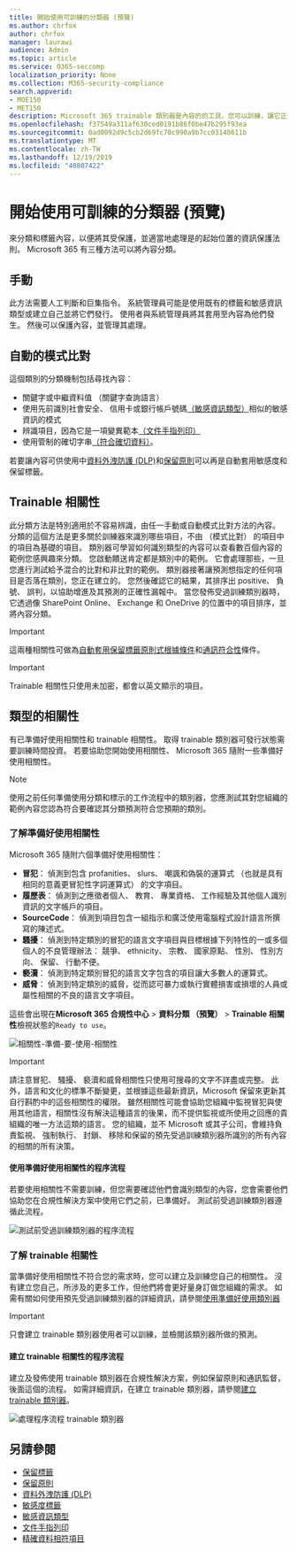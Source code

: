 ```yaml
---
title: 開始使用可訓練的分類器 (預覽)
ms.author: chrfox
author: chrfox
manager: laurawi
audience: Admin
ms.topic: article
ms.service: O365-seccomp
localization_priority: None
ms.collection: M365-security-compliance
search.appverid:
- MOE150
- MET150
description: Microsoft 365 trainable 類別器是內容的的工具，您可以訓練，讓它正值與負值的範例，來查看辨識各種類型。 類別器調校完成之後，您確認它的結果正確無誤。 然後您可以用它來搜尋整個組織的內容及分類它納入資料外洩防護 (DLP) 或保留原則或套用保留或敏感度標籤。
ms.openlocfilehash: f37549a311af630ced0191b86f0be47b295f93ea
ms.sourcegitcommit: 0ad0092d9c5cb2d69fc70c990a9b7cc03140611b
ms.translationtype: MT
ms.contentlocale: zh-TW
ms.lasthandoff: 12/19/2019
ms.locfileid: "40807422"
---
```

# <a name="getting-started-with-trainable-classifiers-preview"></a>開始使用可訓練的分類器 (預覽)

來分類和標籤內容，以便將其受保護，並適當地處理是的起始位置的資訊保護法則。 Microsoft 365 有三種方法可以將內容分類。

## <a name="manually"></a>手動

此方法需要人工判斷和巨集指令。 系統管理員可能是使用既有的標籤和敏感資訊類型或建立自己並將它們發行。 使用者與系統管理員將其套用至內容為他們發生。 然後可以保護內容，並管理其處理。

## <a name="automated-pattern-matching"></a>自動的模式比對

這個類別的分類機制包括尋找內容：

- 關鍵字或中繼資料值 （關鍵字查詢語言）
- 使用先前識別社會安全、 信用卡或銀行帳戶號碼[（敏感資訊類型）](what-the-sensitive-information-types-look-for.md)相似的敏感資訊的模式
- 辨識項目，因為它是一項變異範本[（文件手指列印）](document-fingerprinting.md)
- 使用管制的確切字串[（符合確切資料）](create-custom-sensitive-information-types-with-exact-data-match-based-classification.md)。

若要讓內容可供使用中[資料外洩防護 (DLP)](data-loss-prevention-policies.md)和[保留原則](retention-policies.md)可以再是自動套用敏感度和保留標籤。

## <a name="trainable-classifiers"></a>Trainable 相關性

此分類方法是特別適用於不容易辨識，由任一手動或自動模式比對方法的內容。 分類的這個方法是更多關於訓練器來識別哪些項目，不由 （模式比對） 的項目中的項目為基礎的項目。 類別器可學習如何識別類型的內容可以查看數百個內容的範例您感興趣來分類。 您啟動饋送肯定都是類別中的範例。 它會處理那些，一旦您進行測試給予混合的比對和非比對的範例。 類別器接著讓預測想指定的任何項目是否落在類別，您正在建立的。 您然後確認它的結果，其排序出 positive、 負號、 誤判，以協助增進及其預測的正確性漏報中。 當您發佈受過訓練類別器時，它透過像 SharePoint Online、 Exchange 和 OneDrive 的位置中的項目排序，並將內容分類。

> [!IMPORTANT]
> 這兩種相關性可做為[自動套用保留標籤原則式根據條件](labels.md#applying-a-retention-label-automatically-based-on-conditions)和[通訊符合性](communication-compliance.md)條件。

> [!IMPORTANT]
> Trainable 相關性只使用未加密，都會以英文顯示的項目。

## <a name="types-of-classifiers"></a>類型的相關性

有已準備好使用相關性和 trainable 相關性。 取得 trainable 類別器可發行狀態需要訓練時間投資。 若要協助您開始使用相關性、 Microsoft 365 隨附一些準備好使用相關性。

> [!NOTE]
> 使用之前任何準備使用分類和標示的工作流程中的類別器，您應測試其對您組織的範例內容您認為符合要確認其分類預測符合您預期的類別。

### <a name="understanding-ready-to-use-classifiers"></a>了解準備好使用相關性

Microsoft 365 隨附六個準備好使用相關性：

- **冒犯**： 偵測到包含 profanities、 slurs、 嘲諷和偽裝的運算式 （也就是具有相同的意義更冒犯性字詞運算式） 的文字項目。
- **履歷表**： 偵測到之應徵者個人、 教育、 專業資格、 工作經驗及其他個人識別資訊的文字帳戶的項目。
- **SourceCode**： 偵測到項目包含一組指示和廣泛使用電腦程式設計語言所撰寫的陳述式。
- **騷擾**： 偵測到特定類別的冒犯的語言文字項目與目標根據下列特性的一或多個個人的不良管理辦法： 競爭、 ethnicity、 宗教、 國家原點、 性別、 性別方向、 保留、 行動不便。
- **褻瀆**： 偵測到特定類別冒犯的語言文字包含的項目讓大多數人的運算式。
- **威脅**： 偵測到特定類別的威脅，從而認可暴力或執行實體損害或損壞的人員或屬性相關的不良的語言文字項目。

這些會出現在**Microsoft 365 合規性中心** > **資料分類 （預覽）** > **Trainable 相關性**檢視狀態的`Ready to use`。

![相關性-準備-要-使用-相關性](media/classifiers-ready-to-use-classifiers.png)

> [!IMPORTANT]
> 請注意冒犯、 騷擾、 褻瀆和威脅相關性只使用可搜尋的文字不詳盡或完整。  此外，語言和文化的標準不斷變更，並根據這些最新資訊，Microsoft 保留來更新其自行斟酌中的這些相關性的權限。 雖然相關性可能會協助您組織中監視冒犯與使用其他語言，相關性沒有解決這種語言的後果，而不提供監視或所使用之回應的貴組織的唯一方法這類的語言。 您的組織，並不 Microsoft 或其子公司，會維持負責監視、 強制執行、 封鎖、 移除和保留的預先受過訓練類別器所識別的所有內容的相關的所有決策。

#### <a name="process-flow-for-using-ready-to-use-classifiers"></a>使用準備好使用相關性的程序流程

若要使用相關性不需要訓練，但您需要確認他們會識別類型的內容，您會需要他們協助您在合規性解決方案中使用它們之前，已準備好。 測試前受過訓練類別器遵循此流程。

![測試前受過訓練類別器的程序流程](media/classifier-pre-trained-classifier-flow.png)

### <a name="understanding-trainable-classifiers"></a>了解 trainable 相關性

當準備好使用相關性不符合您的需求時，您可以建立及訓練您自己的相關性。 沒有建立您自己，所涉及的更多工作，但他們將會更好量身訂做您組織的需求。 如需有關如何使用預先受過訓練類別器的詳細資訊，請參閱[使用準備好使用類別器](classifier-using-a-ready-to-use-classifier.md)

> [!IMPORTANT]
> 只會建立 trainable 類別器使用者可以訓練，並檢閱該類別器所做的預測。

#### <a name="process-flow-for-creating-trainable-classifiers"></a>建立 trainable 相關性的程序流程

建立及發佈使用 trainable 類別器在合規性解決方案，例如保留原則和通訊監督，後面這個的流程。 如需詳細資訊，在建立 trainable 類別器，請參閱[建立 trainable 類別器](classifier-creating-a-trainable-classifier.md)。

![處理程序流程 trainable 類別器](media/classifier-trainable-classifier-flow.png)

## <a name="see-also"></a>另請參閱

- [保留標籤](labels.md)
- [保留原則](retention-policies.md)
- [資料外洩防護 (DLP)](data-loss-prevention-policies.md)
- [敏感度標籤](sensitivity-labels.md)
- [敏感資訊類型](what-the-sensitive-information-types-look-for.md)
- [文件手指列印](document-fingerprinting.md)
- [精確資料相符項目](create-custom-sensitive-information-types-with-exact-data-match-based-classification.md)
